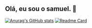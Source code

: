 ## Olá, eu sou o samuel. 👋

[![Anurag's GitHub stats](https://github-readme-stats.vercel.app/api?username=SamueldeSzr&show_icons=true&theme=react)](https://github.com/SamueldeSzr/github-readme-stats)
[![Readme Card](https://github-readme-stats.vercel.app/api/pin/?username=SamueldeSzr&repo=github-readme-stats)](https://github.com/SamueldeSzr/github-readme-stats)
